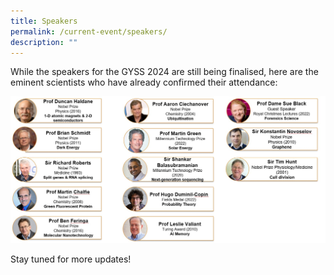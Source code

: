 ```yaml
---
title: Speakers
permalink: /current-event/speakers/
description: ""
---
```

While the speakers for the GYSS 2024 are still being finalised, here are the eminent scientists who have already confirmed their attendance:

![](/images/GYSS%202024/speakers-june%202023.jpg)

Stay tuned for more updates!